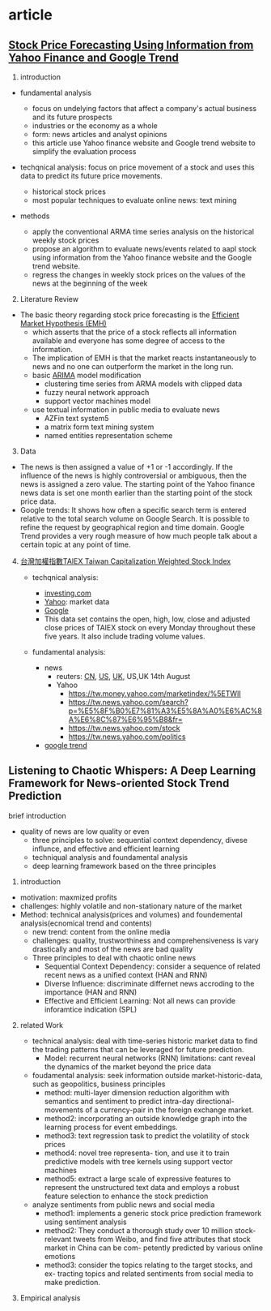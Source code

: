 # article
## [Stock Price Forecasting Using Information from Yahoo Finance and Google Trend](https://www.econ.berkeley.edu/sites/default/files/Selene%20Yue%20Xu.pdf)
1. introduction

- fundamental analysis
	- focus on undelying factors that affect a company's actual business and its future prospects
	- industries or the economy as a whole
	- form: news articles and analyst opinions
	- this article use Yahoo finance website and Google trend website to simplify the evaluation process

- techqnical analysis: focus on price movement of a stock and uses this data to predict its future price movements.
	- historical stock prices
	- most popular techniques to evaluate online news: text mining

- methods
	- apply the conventional ARMA time series analysis on the historical weekly stock prices
	- propose an algorithm to evaluate news/events related to aapl stock using information from the Yahoo finance website and the Google trend website.
	- regress the changes in weekly stock prices on the values of the news at the beginning of the week

2. Literature Review

- The basic theory regarding stock price forecasting is the [Efficient Market Hypothesis (EMH)](https://www.investopedia.com/terms/e/efficientmarkethypothesis.asp)
	- which asserts that the price of a stock reflects all information available and everyone has some degree of access to the information. 
	- The implication of EMH is that the market reacts instantaneously to news and no one can outperform the market in the long run.
	- basic [ARIMA](https://www.investopedia.com/terms/a/autoregressive-integrated-moving-average-arima.asp) model modification
		- clustering time series from ARMA models with clipped data
		- fuzzy neural network approach
		- support vector machines model
	- use textual information in public media to evaluate news
		- AZFin text system5
		- a matrix form text mining system
		- named entities representation scheme
3. Data
- The news is then assigned a value of +1 or -1 accordingly. If the influence of the news is highly controversial or ambiguous, then the news is assigned a zero value. The starting point of the Yahoo finance news data is set one month earlier than the starting point of the stock price data.
- Google trends: It shows how often a specific search term is entered relative to the total search volume on Google Search. It is possible to refine the request by geographical region and time domain. Google Trend provides a very rough measure of how much people talk about a certain topic at any point of time. 


4. [台灣加權指數TAIEX Taiwan Capitalization Weighted Stock Index](https://wiki.mbalib.com/zh-tw/台湾证券交易所发行量加权股价指数)
	- techqnical analysis:
		- [investing.com](https://hk.investing.com/indices/taiwan-weighted)
		- [Yahoo](https://tw.stock.yahoo.com/t/idx.php): market data 
		- [Google](https://www.google.com/search?tbm=fin&sxsrf=ACYBGNRbxR-7_R6N3f9hSUsKGYdW8JZEcw:1570031120914&q=TPE:+TAIEX&stick=H4sIAAAAAAAAAONgecRozC3w8sc9YSmtSWtOXmNU4eIKzsgvd80rySypFBLjYoOyeKS4uDj0c_UNkosKLXkWsXKFBLhaKYQ4erpGAAAu-w0uRQAAAA&biw=1366&bih=733#scso=_FcaUXaTpGaaEhbIP7fy_CA7:0)
		- This data set contains the open, high, low, close and adjusted close prices of TAIEX stock on every Monday throughout these five years. It also include trading volume values.

	- fundamental analysis:
		- news
			- reuters: [CN](https://cn.reuters.com/news/archive/topic-tw-stocks), [US](https://www.reuters.com/search/news?blob=taiwan+stock+market), [UK](https://uk.reuters.com/search/news?blob=Taiwan+stock), US,UK 14th August
			- Yahoo
				- https://tw.money.yahoo.com/marketindex/%5ETWII
				- https://tw.news.yahoo.com/search?p=%E5%8F%B0%E7%81%A3%E5%8A%A0%E6%AC%8A%E6%8C%87%E6%95%B8&fr=
				- https://tw.news.yahoo.com/stock
				- https://tw.news.yahoo.com/politics
		- [google trend](https://trends.google.com/trends/explore?q=taiwan%20stock)

## Listening to Chaotic Whispers: A Deep Learning Framework for News-oriented Stock Trend Prediction
brief introduction
- quality of news are low quality or even 
	- three principles to solve: sequential context dependency, divese influnce, and effective and efficient learning
	- techniqual analysis and foundamental analysis
	- deep learning framework based on the three principles
1. introduction
- motivation: maxmized profits
- challenges: highly volatile and non-stationary nature of the market
- Method: technical analysis(prices and volumes) and foundemental analysis(ecnomical trend and contents)
	- new trend: content from the online media
	- challenges: quality, trustworthiness and comprehensiveness is vary drastically and most of the news are bad quality
	- Three principles to deal with chaotic online news
		- Sequential Context Dependency: consider a sequence of related recent news as a unified context (HAN and RNN)
		- Diverse Influence: discriminate differnet news accroding to the importance (HAN and RNN)
		- Effective and Efficient Learning: Not all news can provide inforamtice indication (SPL)
2. related Work
	- technical analysis: deal with time-series historic market data to find the trading patterns that can be leveraged for future prediction.
		- Model: recurrent neural networks (RNN)
		limitations: cant reveal the dynamics of the market beyond the price data
	- foudamental analysis: seek information outside market-historic-data, such as geopolitics, business principles
		- method: multi-layer dimension reduction algorithm with semantics and sentiment to predict intra-day directional-movements of a currency-pair in the foreign exchange market. 
		- method2: incorporating an outside knowledge graph into the learning process for event embeddings. 
		- method3: text regression task to predict the volatility of stock prices
		- method4: novel tree representa- tion, and use it to train predictive models with tree kernels using support vector machines
		- method5:  extract a large scale of expressive features to represent the unstructured text data and employs a robust feature selection to enhance the stock prediction
	- analyze sentiments from public news and social media
		- method1: implements a generic stock price prediction framework using sentiment analysis
		- method2: They conduct a thorough study over 10 million stock-relevant tweets from Weibo, and find five attributes that stock market in China can be com- petently predicted by various online emotions
		- method3: consider the topics relating to the target stocks, and ex- tracting topics and related sentiments from social media to make prediction.

3. Empirical analysis


	









































